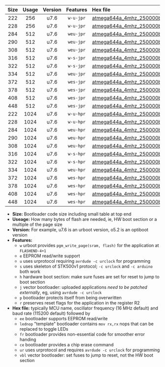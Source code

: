|Size|Usage|Version|Features|Hex file|
|:-:|:-:|:-:|:-:|:--|
|222|256|u7.6|`w-u-jpr`|[atmega644a_4mhz_250000bps_ur_vbl.hex](https://raw.githubusercontent.com/stefanrueger/urboot/main/bootloaders/atmega644a/fcpu_4mhz/250000_bps/atmega644a_4mhz_250000bps_ur_vbl.hex)|
|228|256|u7.6|`w-u-jpr`|[atmega644a_4mhz_250000bps_lednop_ur_vbl.hex](https://raw.githubusercontent.com/stefanrueger/urboot/main/bootloaders/atmega644a/fcpu_4mhz/250000_bps/atmega644a_4mhz_250000bps_lednop_ur_vbl.hex)|
|284|512|u7.6|`weu-jpr`|[atmega644a_4mhz_250000bps_ee_ur_vbl.hex](https://raw.githubusercontent.com/stefanrueger/urboot/main/bootloaders/atmega644a/fcpu_4mhz/250000_bps/atmega644a_4mhz_250000bps_ee_ur_vbl.hex)|
|290|512|u7.6|`weu-jpr`|[atmega644a_4mhz_250000bps_ee_lednop_ur_vbl.hex](https://raw.githubusercontent.com/stefanrueger/urboot/main/bootloaders/atmega644a/fcpu_4mhz/250000_bps/atmega644a_4mhz_250000bps_ee_lednop_ur_vbl.hex)|
|308|512|u7.6|`weu-jpr`|[atmega644a_4mhz_250000bps_ee_lednop_fr_ur_vbl.hex](https://raw.githubusercontent.com/stefanrueger/urboot/main/bootloaders/atmega644a/fcpu_4mhz/250000_bps/atmega644a_4mhz_250000bps_ee_lednop_fr_ur_vbl.hex)|
|316|512|u7.6|`w-s-jpr`|[atmega644a_4mhz_250000bps_vbl.hex](https://raw.githubusercontent.com/stefanrueger/urboot/main/bootloaders/atmega644a/fcpu_4mhz/250000_bps/atmega644a_4mhz_250000bps_vbl.hex)|
|322|512|u7.6|`w-s-jpr`|[atmega644a_4mhz_250000bps_lednop_vbl.hex](https://raw.githubusercontent.com/stefanrueger/urboot/main/bootloaders/atmega644a/fcpu_4mhz/250000_bps/atmega644a_4mhz_250000bps_lednop_vbl.hex)|
|334|512|u7.6|`weu-jpr`|[atmega644a_4mhz_250000bps_ee_lednop_fr_ce_ur_vbl.hex](https://raw.githubusercontent.com/stefanrueger/urboot/main/bootloaders/atmega644a/fcpu_4mhz/250000_bps/atmega644a_4mhz_250000bps_ee_lednop_fr_ce_ur_vbl.hex)|
|372|512|u7.6|`wes-jpr`|[atmega644a_4mhz_250000bps_ee_vbl.hex](https://raw.githubusercontent.com/stefanrueger/urboot/main/bootloaders/atmega644a/fcpu_4mhz/250000_bps/atmega644a_4mhz_250000bps_ee_vbl.hex)|
|378|512|u7.6|`wes-jpr`|[atmega644a_4mhz_250000bps_ee_lednop_vbl.hex](https://raw.githubusercontent.com/stefanrueger/urboot/main/bootloaders/atmega644a/fcpu_4mhz/250000_bps/atmega644a_4mhz_250000bps_ee_lednop_vbl.hex)|
|408|512|u7.6|`wes-jpr`|[atmega644a_4mhz_250000bps_ee_lednop_fr_vbl.hex](https://raw.githubusercontent.com/stefanrueger/urboot/main/bootloaders/atmega644a/fcpu_4mhz/250000_bps/atmega644a_4mhz_250000bps_ee_lednop_fr_vbl.hex)|
|448|512|u7.6|`wes-jpr`|[atmega644a_4mhz_250000bps_ee_lednop_fr_ce_vbl.hex](https://raw.githubusercontent.com/stefanrueger/urboot/main/bootloaders/atmega644a/fcpu_4mhz/250000_bps/atmega644a_4mhz_250000bps_ee_lednop_fr_ce_vbl.hex)|
|222|1024|u7.6|`w-u-hpr`|[atmega644a_4mhz_250000bps_ur.hex](https://raw.githubusercontent.com/stefanrueger/urboot/main/bootloaders/atmega644a/fcpu_4mhz/250000_bps/atmega644a_4mhz_250000bps_ur.hex)|
|228|1024|u7.6|`w-u-hpr`|[atmega644a_4mhz_250000bps_lednop_ur.hex](https://raw.githubusercontent.com/stefanrueger/urboot/main/bootloaders/atmega644a/fcpu_4mhz/250000_bps/atmega644a_4mhz_250000bps_lednop_ur.hex)|
|284|1024|u7.6|`weu-hpr`|[atmega644a_4mhz_250000bps_ee_ur.hex](https://raw.githubusercontent.com/stefanrueger/urboot/main/bootloaders/atmega644a/fcpu_4mhz/250000_bps/atmega644a_4mhz_250000bps_ee_ur.hex)|
|290|1024|u7.6|`weu-hpr`|[atmega644a_4mhz_250000bps_ee_lednop_ur.hex](https://raw.githubusercontent.com/stefanrueger/urboot/main/bootloaders/atmega644a/fcpu_4mhz/250000_bps/atmega644a_4mhz_250000bps_ee_lednop_ur.hex)|
|308|1024|u7.6|`weu-hpr`|[atmega644a_4mhz_250000bps_ee_lednop_fr_ur.hex](https://raw.githubusercontent.com/stefanrueger/urboot/main/bootloaders/atmega644a/fcpu_4mhz/250000_bps/atmega644a_4mhz_250000bps_ee_lednop_fr_ur.hex)|
|316|1024|u7.6|`w-s-hpr`|[atmega644a_4mhz_250000bps.hex](https://raw.githubusercontent.com/stefanrueger/urboot/main/bootloaders/atmega644a/fcpu_4mhz/250000_bps/atmega644a_4mhz_250000bps.hex)|
|322|1024|u7.6|`w-s-hpr`|[atmega644a_4mhz_250000bps_lednop.hex](https://raw.githubusercontent.com/stefanrueger/urboot/main/bootloaders/atmega644a/fcpu_4mhz/250000_bps/atmega644a_4mhz_250000bps_lednop.hex)|
|334|1024|u7.6|`weu-hpr`|[atmega644a_4mhz_250000bps_ee_lednop_fr_ce_ur.hex](https://raw.githubusercontent.com/stefanrueger/urboot/main/bootloaders/atmega644a/fcpu_4mhz/250000_bps/atmega644a_4mhz_250000bps_ee_lednop_fr_ce_ur.hex)|
|372|1024|u7.6|`wes-hpr`|[atmega644a_4mhz_250000bps_ee.hex](https://raw.githubusercontent.com/stefanrueger/urboot/main/bootloaders/atmega644a/fcpu_4mhz/250000_bps/atmega644a_4mhz_250000bps_ee.hex)|
|378|1024|u7.6|`wes-hpr`|[atmega644a_4mhz_250000bps_ee_lednop.hex](https://raw.githubusercontent.com/stefanrueger/urboot/main/bootloaders/atmega644a/fcpu_4mhz/250000_bps/atmega644a_4mhz_250000bps_ee_lednop.hex)|
|408|1024|u7.6|`wes-hpr`|[atmega644a_4mhz_250000bps_ee_lednop_fr.hex](https://raw.githubusercontent.com/stefanrueger/urboot/main/bootloaders/atmega644a/fcpu_4mhz/250000_bps/atmega644a_4mhz_250000bps_ee_lednop_fr.hex)|
|448|1024|u7.6|`wes-hpr`|[atmega644a_4mhz_250000bps_ee_lednop_fr_ce.hex](https://raw.githubusercontent.com/stefanrueger/urboot/main/bootloaders/atmega644a/fcpu_4mhz/250000_bps/atmega644a_4mhz_250000bps_ee_lednop_fr_ce.hex)|

- **Size:** Bootloader code size including small table at top end
- **Useage:** How many bytes of flash are needed, ie, HW boot section or a multiple of the page size
- **Version:** For example, u7.6 is an urboot version, o5.2 is an optiboot version
- **Features:**
  + `w` urboot provides `pgm_write_page(sram, flash)` for the application at `FLASHEND-4+1`
  + `e` EEPROM read/write support
  + `u` uses urprotocol requiring `avrdude -c urclock` for programming
  + `s` uses skeleton of STK500v1 protocol; `-c urclock` and `-c arduino` both work
  + `h` hardware boot section: make sure fuses are set for reset to jump to boot section
  + `j` vector bootloader: uploaded applications *need to be patched externally*, eg, using `avrdude -c urclock`
  + `p` bootloader protects itself from being overwritten
  + `r` preserves reset flags for the application in the register R2
- **Hex file:** typically MCU name, oscillator frequency (16 MHz default) and baud rate (115200 default) followed by
  + `ee` bootloader supports EEPROM read/write
  + `lednop` "template" bootloader contains `mov rx,rx` nops that can be replaced to toggle LEDs
  + `fr` bootloader provides non-essential code for smoother error handing
  + `ce` bootloader provides a chip erase command
  + `ur` uses urprotocol and requires `avrdude -c urclock` for programming
  + `vbl` vector bootloader: set fuses to jump to reset, not the HW boot section
